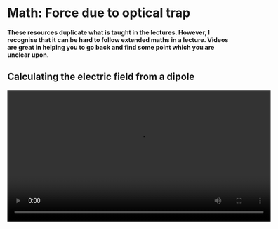 # Math: Force due to optical trap

**These resources duplicate what is taught in the lectures. However, I recognise that it can be hard to follow extended maths in a lecture. Videos are great in helping you to go back and find some point which you are unclear upon.**

## Calculating the electric field from a dipole

<video width="600" controls>
  <source src="https://www.nottingham.ac.uk/~ppzmis/PHYS3009/M10.mp4" type="video/mp4">
  Your browser does not support the video tag.
  <p><em>The force in an optica trap</em></p>
</video>

